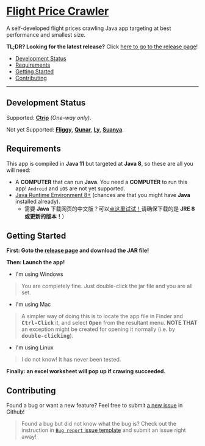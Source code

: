 # [Flight Price Crawler](https://github.com/jerryc05/FlightPriceCrawler)

A self-developed flight prices crawling Java app targeting at best performance and smallest size.

**TL;DR?  Looking for the latest release?** Click [here to go to the release page](https://github.com/jerryc05/FlightPriceCrawler/releases)!

- [Development Status](#development-status)
- [Requirements](#requirements)
- [Getting Started](#getting-started)
- [Contributing](#contributing)

---
## Development Status

Supported: [**Ctrip**](http://ctrip.com) *(One-way only)*.

Not yet Supported: [**Fliggy**](https://www.fliggy.com/), [**Qunar**](https://www.qunar.com),  [**Ly**](https://www.ly.com/),  [**Suanya**](http://www.suanya.cn/).


## Requirements

This app is compiled in **Java 11** but targeted at **Java 8**, so these are all you will need:

- A **COMPUTER** that can run **Java**. You need a  **COMPUTER** to run this app! `Android` and `iOS` are not yet supported.
- [Java Runtime Environment 8+](https://www.oracle.com/technetwork/java/javase/downloads/index.html) (chances are that you might have **Java** installed already).
  - 需要 **Java** 下载网页的中文版？可以[点这里试试！](https://www.oracle.com/technetwork/cn/java/javase/downloads/index.html)请确保下载的是 **JRE 8 或更新的版本！**） 

## Getting Started

**First: Goto the [release page](https://github.com/jerryc05/FlightPriceCrawler/releases) and download the JAR file!**

**Then: Launch the app!**

- I'm using Windows
> You are completely fine. Just double-click the jar file and you are all set.

- I'm using Mac
> A simpler way of doing this is to locate the app file in Finder and **<kbd>Ctrl-Click</kbd>** it, and select **<kbd>Open</kbd>** from the resultant menu. 
> **NOTE THAT** an exception might be created for opening it normally (i.e. by **<kbd>double-clicking</kbd>**).

- I'm using Linux 
> I do not know! It has never been tested.

**Finally: an excel worksheet will pop up if crawing succeeded.**

## Contributing

Found a bug or want a new feature? Feel free to submit [a new issue](https://github.com/jerryc05/FlightPriceCrawler/issues/new/choose) in Github!

> Found a bug but did not know what the bug is? Check out the instruction in [`Bug report` issue template](https://github.com/jerryc05/FlightPriceCrawler/issues/new?template=bug-report-----.md) and submit an issue right away!
